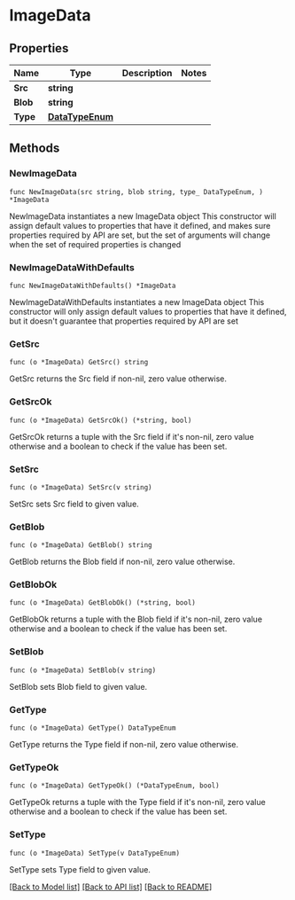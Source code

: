 # ImageData

## Properties

Name | Type | Description | Notes
------------ | ------------- | ------------- | -------------
**Src** | **string** |  | 
**Blob** | **string** |  | 
**Type** | [**DataTypeEnum**](DataTypeEnum.md) |  | 

## Methods

### NewImageData

`func NewImageData(src string, blob string, type_ DataTypeEnum, ) *ImageData`

NewImageData instantiates a new ImageData object
This constructor will assign default values to properties that have it defined,
and makes sure properties required by API are set, but the set of arguments
will change when the set of required properties is changed

### NewImageDataWithDefaults

`func NewImageDataWithDefaults() *ImageData`

NewImageDataWithDefaults instantiates a new ImageData object
This constructor will only assign default values to properties that have it defined,
but it doesn't guarantee that properties required by API are set

### GetSrc

`func (o *ImageData) GetSrc() string`

GetSrc returns the Src field if non-nil, zero value otherwise.

### GetSrcOk

`func (o *ImageData) GetSrcOk() (*string, bool)`

GetSrcOk returns a tuple with the Src field if it's non-nil, zero value otherwise
and a boolean to check if the value has been set.

### SetSrc

`func (o *ImageData) SetSrc(v string)`

SetSrc sets Src field to given value.


### GetBlob

`func (o *ImageData) GetBlob() string`

GetBlob returns the Blob field if non-nil, zero value otherwise.

### GetBlobOk

`func (o *ImageData) GetBlobOk() (*string, bool)`

GetBlobOk returns a tuple with the Blob field if it's non-nil, zero value otherwise
and a boolean to check if the value has been set.

### SetBlob

`func (o *ImageData) SetBlob(v string)`

SetBlob sets Blob field to given value.


### GetType

`func (o *ImageData) GetType() DataTypeEnum`

GetType returns the Type field if non-nil, zero value otherwise.

### GetTypeOk

`func (o *ImageData) GetTypeOk() (*DataTypeEnum, bool)`

GetTypeOk returns a tuple with the Type field if it's non-nil, zero value otherwise
and a boolean to check if the value has been set.

### SetType

`func (o *ImageData) SetType(v DataTypeEnum)`

SetType sets Type field to given value.



[[Back to Model list]](../README.md#documentation-for-models) [[Back to API list]](../README.md#documentation-for-api-endpoints) [[Back to README]](../README.md)


